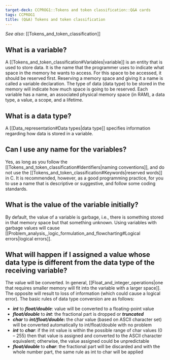 ```yaml
---
target-deck: CCPROG1::Tokens and token classification::Q&A cards
tags: CCPROG1
title: (Q&A) Tokens and token classification
---
```


*See also*: [[Tokens_and_token_classification]]

## What is a variable?

A [[Tokens_and_token_classification#Variables|variable]] is an entity that is used to store data. It is the name that the programmer uses to indicate what space in the memory he wants to access. For this space to be accessed, it should be reserved first. Reserving a memory space and giving it a name is called a variable declaration. The type of data (data type) to be stored in the memory will indicate how much space is going to be reserved. Each variable has a name, an associated physical memory space (in RAM), a data type, a value, a scope, and a lifetime.
<!--ID: 1694694364061-->

## What is a data type?

A [[Data_representation#Data types|data type]] specifies information regarding how data is stored in a variable.
<!--ID: 1694694364064-->

## Can I use any name for the variables?

Yes, as long as you follow the [[Tokens_and_token_classification#Identifiers|naming conventions]], and do not use the [[Tokens_and_token_classification#Keywords|reserved words]] in C. It is recommended, however, as a good programming practice, for you to use a name that is descriptive or suggestive, and follow some coding standards.
<!--ID: 1694694364067-->

## What is the value of the variable initially?

By default, the value of a variable is garbage, i.e., there is something stored in that memory space but that something unknown. Using variables with garbage values will cause [[Problem_analysis,_logic_formulation_and_flowcharting#Logical errors|logical errors]].
<!--ID: 1694694364071-->

## What will happen if I assigned a value whose data type is different from the data type of the receiving variable?

The value will be converted. In general, [[Float_and_integer_operations|one that requires smaller memory will fit into the variable with a larger space]]. The opposite will result to loss of information (which could cause a logical error). The basic rules of data type conversion are as follows:
- **_int_** to **_float/double_**: value will be converted to a floating-point value
- _**float/double**_ to _**int**_: the fractional part is dropped or **_truncated_**
- _**char**_ to **_int/float/double_:** the char value (based on ASCII character set) will be converted automatically to int/float/double with no problem
- **_int_** to **_char_**: if the int value is within the possible range of char values (0 – 255) then that value is assigned and converted to the ASCII character equivalent; otherwise, the value assigned could be unpredictable
- **_float/double_** to _**char**_: the fractional part will be discarded and with the whole number part, the same rule as int to char will be applied
<!--ID: 1694694364074-->
